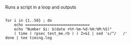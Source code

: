 Runs a script in a loop and outputs

``` shell

for i in {1..50} ; do
    echo =============================
    echo "Number $i: $(date +%Y-%m-%d-%H:%M:%S)"
    ( time ( rpsec test_me.rb ) ) 2>&1 | sed 's/^/   /'
done | tee timing.log

```
